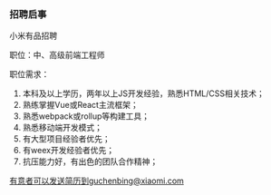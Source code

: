 ### 招聘启事

小米有品招聘

职位：中、高级前端工程师

职位需求：

1. 本科及以上学历，两年以上JS开发经验，熟悉HTML/CSS相关技术；
2. 熟练掌握Vue或React主流框架；
3. 熟悉webpack或rollup等构建工具；
4. 熟悉移动端开发模式；
5. 有大型项目经验者优先；
6. 有weex开发经验者优先；
7. 抗压能力好，有出色的团队合作精神；

有意者可以发送简历到guchenbing@xiaomi.com